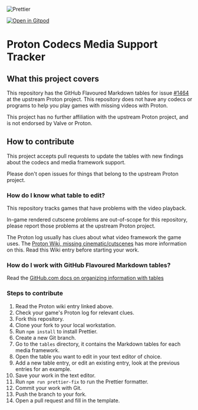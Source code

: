 ![Prettier](https://github.com/HonkingGoose/proton_codecs_media_support_tracker/workflows/Prettier/badge.svg)

[![Open in Gitpod](https://gitpod.io/button/open-in-gitpod.svg)](https://gitpod.io/#https://github.com/HonkingGoose/proton_codecs_media_support_tracker/)

# Proton Codecs Media Support Tracker

## What this project covers

This repository has the GitHub Flavoured Markdown tables for issue [#1464](https://github.com/ValveSoftware/Proton/issues/1464) at the upstream Proton project.
This repository does not have any codecs or programs to help you play games with missing videos with Proton.

This project has no further affiliation with the upstream Proton project, and is not endorsed by Valve or Proton.

## How to contribute

This project accepts pull requests to update the tables with new findings about the codecs and media framework support.

Please don't open issues for things that belong to the upstream Proton project.

### How do I know what table to edit?

This repository tracks games that have problems with the video playback.

In-game rendered cutscene problems are out-of-scope for this repository, please report those problems at the upstream Proton project.

The Proton log usually has clues about what video framework the game uses.
The [Proton Wiki, missing cinematic/cutscenes](https://github.com/ValveSoftware/Proton/wiki/Checklist-Proton-bugs#missing-cinematiccutscenes) has more information on this.
Read this Wiki entry before starting your work.

### How do I work with GitHub Flavoured Markdown tables?

Read the [GitHub.com docs on organizing information with tables](https://docs.github.com/en/free-pro-team@latest/github/writing-on-github/organizing-information-with-tables)

### Steps to contribute

1. Read the Proton wiki entry linked above.
1. Check your game's Proton log for relevant clues.
1. Fork this repository.
1. Clone your fork to your local workstation.
1. Run `npm install` to install Prettier.
1. Create a new Git branch.
1. Go to the `tables` directory, it contains the Markdown tables for each media framework.
1. Open the table you want to edit in your text editor of choice.
1. Add a new table entry, or edit an existing entry, look at the previous entries for an example.
1. Save your work in the text editor.
1. Run `npm run prettier-fix` to run the Prettier formatter.
1. Commit your work with Git.
1. Push the branch to your fork.
1. Open a pull request and fill in the template.
